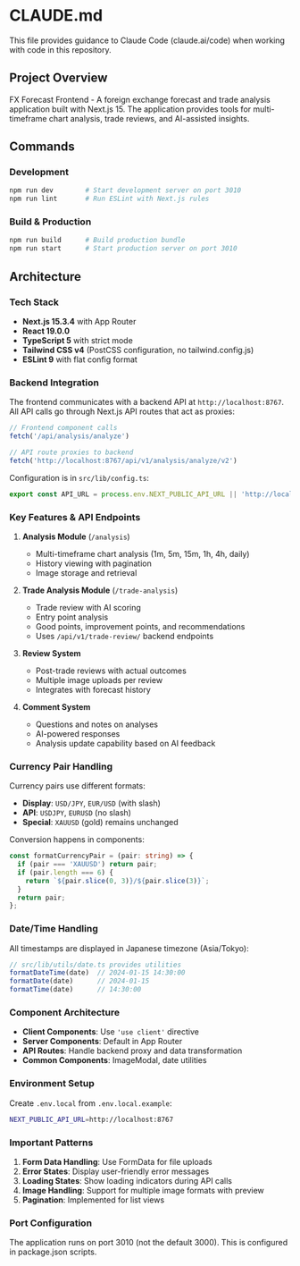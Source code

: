 # CLAUDE.md

This file provides guidance to Claude Code (claude.ai/code) when working with code in this repository.

## Project Overview

FX Forecast Frontend - A foreign exchange forecast and trade analysis application built with Next.js 15. The application provides tools for multi-timeframe chart analysis, trade reviews, and AI-assisted insights.

## Commands

### Development
```bash
npm run dev        # Start development server on port 3010
npm run lint       # Run ESLint with Next.js rules
```

### Build & Production
```bash
npm run build      # Build production bundle
npm run start      # Start production server on port 3010
```

## Architecture

### Tech Stack
- **Next.js 15.3.4** with App Router
- **React 19.0.0**
- **TypeScript 5** with strict mode
- **Tailwind CSS v4** (PostCSS configuration, no tailwind.config.js)
- **ESLint 9** with flat config format

### Backend Integration

The frontend communicates with a backend API at `http://localhost:8767`. All API calls go through Next.js API routes that act as proxies:

```typescript
// Frontend component calls
fetch('/api/analysis/analyze')

// API route proxies to backend
fetch('http://localhost:8767/api/v1/analysis/analyze/v2')
```

Configuration is in `src/lib/config.ts`:
```typescript
export const API_URL = process.env.NEXT_PUBLIC_API_URL || 'http://localhost:8767';
```

### Key Features & API Endpoints

1. **Analysis Module** (`/analysis`)
   - Multi-timeframe chart analysis (1m, 5m, 15m, 1h, 4h, daily)
   - History viewing with pagination
   - Image storage and retrieval

2. **Trade Analysis Module** (`/trade-analysis`)
   - Trade review with AI scoring
   - Entry point analysis
   - Good points, improvement points, and recommendations
   - Uses `/api/v1/trade-review/` backend endpoints

3. **Review System**
   - Post-trade reviews with actual outcomes
   - Multiple image uploads per review
   - Integrates with forecast history

4. **Comment System**
   - Questions and notes on analyses
   - AI-powered responses
   - Analysis update capability based on AI feedback

### Currency Pair Handling

Currency pairs use different formats:
- **Display**: `USD/JPY`, `EUR/USD` (with slash)
- **API**: `USDJPY`, `EURUSD` (no slash)
- **Special**: `XAUUSD` (gold) remains unchanged

Conversion happens in components:
```typescript
const formatCurrencyPair = (pair: string) => {
  if (pair === 'XAUUSD') return pair;
  if (pair.length === 6) {
    return `${pair.slice(0, 3)}/${pair.slice(3)}`;
  }
  return pair;
};
```

### Date/Time Handling

All timestamps are displayed in Japanese timezone (Asia/Tokyo):
```typescript
// src/lib/utils/date.ts provides utilities
formatDateTime(date)  // 2024-01-15 14:30:00
formatDate(date)      // 2024-01-15
formatTime(date)      // 14:30:00
```

### Component Architecture

- **Client Components**: Use `'use client'` directive
- **Server Components**: Default in App Router
- **API Routes**: Handle backend proxy and data transformation
- **Common Components**: ImageModal, date utilities

### Environment Setup

Create `.env.local` from `.env.local.example`:
```bash
NEXT_PUBLIC_API_URL=http://localhost:8767
```

### Important Patterns

1. **Form Data Handling**: Use FormData for file uploads
2. **Error States**: Display user-friendly error messages
3. **Loading States**: Show loading indicators during API calls
4. **Image Handling**: Support for multiple image formats with preview
5. **Pagination**: Implemented for list views

### Port Configuration

The application runs on port 3010 (not the default 3000). This is configured in package.json scripts.